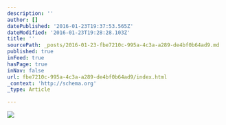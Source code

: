 ```yaml
---
description: ''
author: []
datePublished: '2016-01-23T19:37:53.565Z'
dateModified: '2016-01-23T19:28:28.103Z'
title: ''
sourcePath: _posts/2016-01-23-fbe7210c-995a-4c3a-a289-de4bf0b64ad9.md
published: true
inFeed: true
hasPage: true
inNav: false
url: fbe7210c-995a-4c3a-a289-de4bf0b64ad9/index.html
_context: 'http://schema.org'
_type: Article

---
```

![](https://the-grid-user-content.s3-us-west-2.amazonaws.com/48738d73-b8aa-4f2c-9df4-d73ac1bb4e84.png)